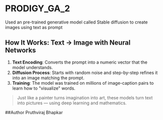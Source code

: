 # PRODIGY_GA_2
Used an pre-trained generative model called Stable diffusion to create images using text as prompt
##  How It Works: Text → Image with Neural Networks

1. **Text Encoding**: Converts the prompt into a numeric vector that the model understands.
2. **Diffusion Process**: Starts with random noise and step-by-step refines it into an image matching the prompt.
3. **Training**: The model was trained on millions of image-caption pairs to learn how to "visualize" words.

> Just like a painter turns imagination into art, these models turn text into pictures — using deep learning and mathematics.

##Author
Pruthviraj Bhapkar
